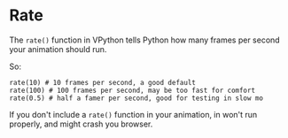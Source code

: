 # Rate

The `rate()` function in VPython tells Python how many frames per second your animation should run.

So:

```
rate(10) # 10 frames per second, a good default
rate(100) # 100 frames per second, may be too fast for comfort
rate(0.5) # half a famer per second, good for testing in slow mo
```
If you don't include a `rate()` function in your animation, in won't run properly, and might crash you browser. 